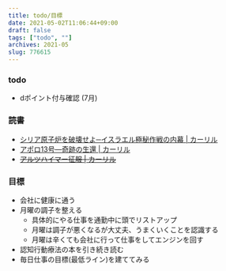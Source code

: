 ```yaml
---
title: todo/目標
date: 2021-05-02T11:06:44+09:00
draft: false
tags: ["todo", ""]
archives: 2021-05
slug: 776615
---
```

### todo
- dポイント付与確認 (7月)
### 読書
- [シリア原子炉を破壊せよ─イスラエル極秘作戦の内幕 | カーリル](https://calil.jp/book/4890633979)
- [アポロ13号―奇跡の生還 | カーリル](https://calil.jp/book/4105289012)
- ~~[アルツハイマー征服 | カーリル](https://calil.jp/book/4041091616)~~ 
### 目標
- 会社に健康に通う
- 月曜の調子を整える
  - 具体的にやる仕事を通勤中に頭でリストアップ
  - 月曜は調子が悪くなるが大丈夫、うまくいくことを認識する
  - 月曜は辛くても会社に行って仕事をしてエンジンを回す
- 認知行動療法の本を引き続き読む
- 毎日仕事の目標(最低ライン)を建ててみる